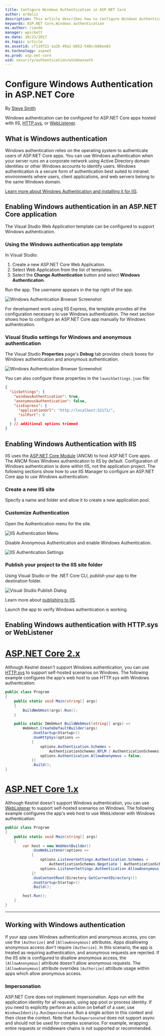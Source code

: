 ```yaml
---
title: Configure Windows Authentication in ASP.NET Core
author: ardalis
description: This article describes how to configure Windows Authentication in ASP.NET Core, using IIS Express, IIS, HTTP.sys, and WebListener.
keywords: ASP.NET Core,Windows authentication
ms.author: riande
manager: wpickett
ms.date: 10/23/2017
ms.topic: article
ms.assetid: cf119f21-1a2b-49a2-b052-548ccb66ee83
ms.technology: aspnet
ms.prod: asp.net-core
uid: security/authentication/windowsauth
---
```

# Configure Windows Authentication in ASP.NET Core

By [Steve Smith](https://ardalis.com)

Windows authentication can be configured for ASP.NET Core apps hosted with IIS, [HTTP.sys](xref:fundamentals/servers/httpsys), or [WebListener](xref:fundamentals/servers/weblistener).

## What is Windows authentication

Windows authentication relies on the operating system to authenticate users of ASP.NET Core apps. You can use Windows authentication when your server runs on a corporate network using Active Directory domain identities or other Windows accounts to identify users. Windows authentication is a secure form of authentication best suited to intranet environments where users, client applications, and web servers belong to the same Windows domain.

[Learn more about Windows Authentication and installing it for IIS](https://docs.microsoft.com/iis/configuration/system.webServer/security/authentication/windowsAuthentication/).

## Enabling Windows authentication in an ASP.NET Core application

The Visual Studio Web Application template can be configured to support Windows authentication.

### Using the Windows authentication app template

In Visual Studio:
1. Create a new ASP.NET Core Web Application. 
1. Select Web Application from the list of templates.
1. Select the **Change Authentication** button and select **Windows Authentication**. 

Run the app. The username appears in the top right of the app.

![Windows Authentication Browser Screenshot](windowsauth/_static/browser-screenshot.png)

For development work using IIS Express, the template provides all the configuration necessary to use Windows authentication. The next section shows how to configure an ASP.NET Core app manually for Windows authentication.

### Visual Studio settings for Windows and anonymous authentication

The Visual Studio **Properties** page's **Debug** tab provides check boxes for Windows authentication and anonymous authentication.

![Windows Authentication Browser Screenshot](windowsauth/_static/vs-auth-property-menu.png)

You can also configure these properties in the `launchSettings.json` file:

```json
{
  "iisSettings": {
    "windowsAuthentication": true,
    "anonymousAuthentication": false,
    "iisExpress": {
      "applicationUrl": "http://localhost:52171/",
      "sslPort": 0
    }
  } // additional options trimmed
}
```

## Enabling Windows Authentication with IIS

IIS uses the [ASP.NET Core Module](xref:fundamentals/servers/aspnet-core-module) (ANCM) to host ASP.NET Core apps. The ANCM flows Windows authentication to IIS by default. Configuration of Windows authentication is done within IIS, not the application project. The following sections show how to use IIS Manager to configure an ASP.NET Core app to use Windows authentication:

### Create a new IIS site

Specify a name and folder and allow it to create a new application pool.

### Customize Authentication

Open the Authentication menu for the site.

![IIS Authentication Menu](windowsauth/_static/iis-authentication-menu.png)

Disable Anonymous Authentication and enable Windows Authentication.

![IIS Authentication Settings](windowsauth/_static/iis-auth-settings.png)

### Publish your project to the IIS site folder

Using Visual Studio or the .NET Core CLI, *publish* your app to the destination folder.

![Visual Studio Publish Dialog](windowsauth/_static/vs-publish-app.png)

Learn more about [publishing to IIS](xref:publishing/iis).

Launch the app to verify Windows authentication is working.

## Enabling Windows authentication with HTTP.sys or WebListener

# [ASP.NET Core 2.x](#tab/aspnetcore2x)

Although Kestrel doesn't support Windows authentication, you can use [HTTP.sys](xref:fundamentals/servers/httpsys) to support self-hosted scenarios on Windows. The following example configures the app's web host to use HTTP.sys with Windows authentication:

```csharp
public class Program
{
    public static void Main(string[] args)
    {
        BuildWebHost(args).Run();
    }

    public static IWebHost BuildWebHost(string[] args) =>
        WebHost.CreateDefaultBuilder(args)
            .UseStartup<Startup>()
            .UseHttpSys(options =>
            {
                options.Authentication.Schemes = 
                    AuthenticationSchemes.NTLM | AuthenticationSchemes.Negotiate;
                options.Authentication.AllowAnonymous = false;
            })
            .Build();
}
```

# [ASP.NET Core 1.x](#tab/aspnetcore1x)

Although Kestrel doesn't support Windows authentication, you can use [WebListener](xref:fundamentals/servers/weblistener) to support self-hosted scenarios on Windows. The following example configures the app's web host to use WebListener with Windows authentication:

```csharp
public class Program
{
    public static void Main(string[] args)
    {
        var host = new WebHostBuilder()
            .UseWebListener(options =>
            {
                options.ListenerSettings.Authentication.Schemes = 
                    AuthenticationSchemes.Negotiate | AuthenticationSchemes.NTLM;
                options.ListenerSettings.Authentication.AllowAnonymous = false;
            })
            .UseContentRoot(Directory.GetCurrentDirectory())
            .UseStartup<Startup>()
            .Build();

        host.Run();
    }
}
```

---

## Working with Windows authentication

If your app uses Windows authentication and anonymous access, you can use the `[Authorize]` and `[AllowAnonymous]` attributes. Apps disallowing anonymous access don't require `[Authorize]`. In this scenario, the app is treated as requiring authentication, and anonymous requests are rejected. If the IIS site is configured to disallow anonymous access, the `[AllowAnonymous]` attribute doesn't allow anonymous requests. The `[AllowAnonymous]` attribute overrides `[Authorize]` attribute usage within apps which allow anonymous access.

### Impersonation

ASP.NET Core does not implement impersonation. Apps run with the application identity for all requests, using app pool or process identity. If you need to explicitly perform an action on behalf of a user, use `WindowsIdentity.RunImpersonated`. Run a single action in this context and then close the context. Note that `RunImpersonated` does not support async and should not be used for complex scenarios. For example, wrapping entire requests or middleware chains is not supported or recommended.
